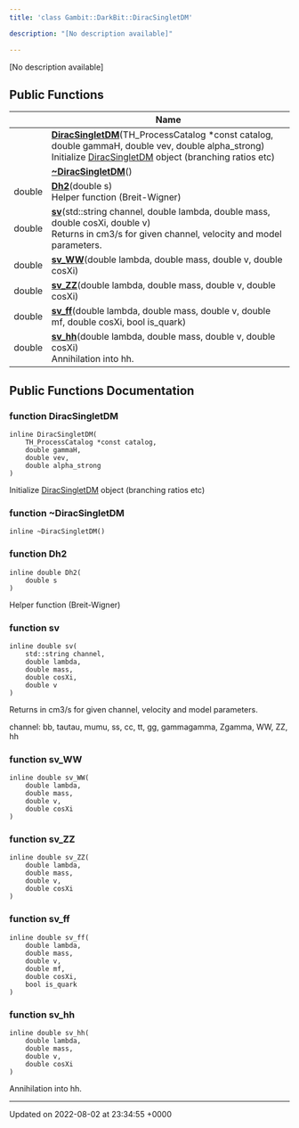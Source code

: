 ```yaml
---
title: 'class Gambit::DarkBit::DiracSingletDM'

description: "[No description available]"

---
```









[No description available]

## Public Functions

|                | Name           |
| -------------- | -------------- |
| | **[DiracSingletDM](/documentation/code/darkbit_development/classes/classgambit_1_1darkbit_1_1diracsingletdm/#function-diracsingletdm)**(TH_ProcessCatalog *const catalog, double gammaH, double vev, double alpha_strong)<br>Initialize [DiracSingletDM](/documentation/code/darkbit_development/classes/classgambit_1_1darkbit_1_1diracsingletdm/) object (branching ratios etc)  |
| | **[~DiracSingletDM](/documentation/code/darkbit_development/classes/classgambit_1_1darkbit_1_1diracsingletdm/#function-~diracsingletdm)**() |
| double | **[Dh2](/documentation/code/darkbit_development/classes/classgambit_1_1darkbit_1_1diracsingletdm/#function-dh2)**(double s)<br>Helper function (Breit-Wigner)  |
| double | **[sv](/documentation/code/darkbit_development/classes/classgambit_1_1darkbit_1_1diracsingletdm/#function-sv)**(std::string channel, double lambda, double mass, double cosXi, double v)<br>Returns <sigma v> in cm3/s for given channel, velocity and model parameters.  |
| double | **[sv_WW](/documentation/code/darkbit_development/classes/classgambit_1_1darkbit_1_1diracsingletdm/#function-sv-ww)**(double lambda, double mass, double v, double cosXi) |
| double | **[sv_ZZ](/documentation/code/darkbit_development/classes/classgambit_1_1darkbit_1_1diracsingletdm/#function-sv-zz)**(double lambda, double mass, double v, double cosXi) |
| double | **[sv_ff](/documentation/code/darkbit_development/classes/classgambit_1_1darkbit_1_1diracsingletdm/#function-sv-ff)**(double lambda, double mass, double v, double mf, double cosXi, bool is_quark) |
| double | **[sv_hh](/documentation/code/darkbit_development/classes/classgambit_1_1darkbit_1_1diracsingletdm/#function-sv-hh)**(double lambda, double mass, double v, double cosXi)<br>Annihilation into hh.  |

## Public Functions Documentation

### function DiracSingletDM

```
inline DiracSingletDM(
    TH_ProcessCatalog *const catalog,
    double gammaH,
    double vev,
    double alpha_strong
)
```

Initialize [DiracSingletDM](/documentation/code/darkbit_development/classes/classgambit_1_1darkbit_1_1diracsingletdm/) object (branching ratios etc) 

### function ~DiracSingletDM

```
inline ~DiracSingletDM()
```


### function Dh2

```
inline double Dh2(
    double s
)
```

Helper function (Breit-Wigner) 

### function sv

```
inline double sv(
    std::string channel,
    double lambda,
    double mass,
    double cosXi,
    double v
)
```

Returns <sigma v> in cm3/s for given channel, velocity and model parameters. 

channel: bb, tautau, mumu, ss, cc, tt, gg, gammagamma, Zgamma, WW, ZZ, hh 


### function sv_WW

```
inline double sv_WW(
    double lambda,
    double mass,
    double v,
    double cosXi
)
```


### function sv_ZZ

```
inline double sv_ZZ(
    double lambda,
    double mass,
    double v,
    double cosXi
)
```


### function sv_ff

```
inline double sv_ff(
    double lambda,
    double mass,
    double v,
    double mf,
    double cosXi,
    bool is_quark
)
```


### function sv_hh

```
inline double sv_hh(
    double lambda,
    double mass,
    double v,
    double cosXi
)
```

Annihilation into hh. 

-------------------------------

Updated on 2022-08-02 at 23:34:55 +0000